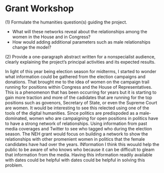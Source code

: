 # Grant Workshop

(1) Formulate the humanities question(s) guiding the project.

* What will these networks reveal about the relationships among the women in the House and in Congress?
* How would adding additional parameters such as male relationships change the model?

(2) Provide a one-paragraph abstract written for a nonspecialist audience, 
clearly explaining the project’s principal activities and its expected results.

In light of this year being election season for midterms, I started to wonder what information could be gathered from the election 
campaigns and donations. That brought me to the idea of women on the campaign trail running for positions within Congress and the House of
Representatives. This is a phenomenon that has been occurring for years but it is starting to gain more traction and more of the cadidates
that are running for the top positions such as govenors, Secretary of State, or even the Supreme Court are women. It would be interesting 
to see this relected using one of the tools of the digital humanities. Since politics are predispoded as a male-dominated, women who are 
campaigning for open positions in politics have to have a strong network of relationships. Using information from past media coverages and
Twitter to see who tagged who during the election season. The NEH grant would focus on building a network to show the relationships with 
other promenient women in politics that the female candidates have had over the years. INformation I think this wouuld help the public to 
be aware of who knows who because it can be difficult to gleam that information from the media. Having this information readily available 
with dates could be helpful with dates could be helpful in solving this problem.


